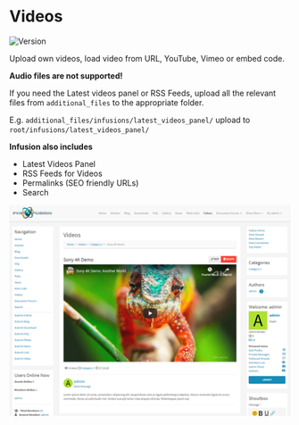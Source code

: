 # Videos

![Version](https://img.shields.io/badge/Version-1.1.5-blue.svg)

Upload own videos, load video from URL, YouTube, Vimeo or embed code.

**Audio files are not supported!**

If you need the Latest videos panel or RSS Feeds, upload all the relevant files from `additional_files` to the appropriate folder.

E.g. `additional_files/infusions/latest_videos_panel/` upload to `root/infusions/latest_videos_panel/`

**Infusion also includes**

- Latest Videos Panel
- RSS Feeds for Videos
- Permalinks (SEO friendly URLs)
- Search

![Preview](screenshot.png)
